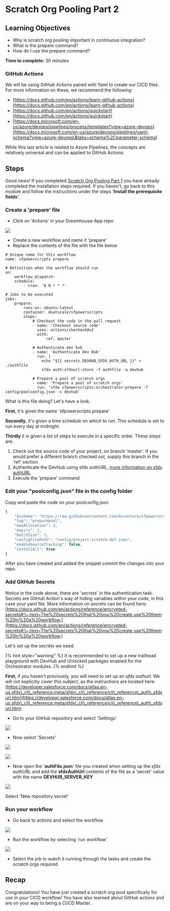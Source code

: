 # Scratch Org Pooling Part 2

## **Learning Objectives**

* Why is scratch org pooling important in continuous integration?
* What is the prepare command?
* How do I use the prepare command?

**Time to complete:** 30 minutes

### GitHub Actions

We will be using GitHub Actions paired with Yaml to create our CICD files. For more information on these, we recommend the following:

* [https://docs.github.com/en/actions/learn-github-actions](https://docs.github.com/en/actions/learn-github-actions)
* [https://docs.github.com/en/actions/quickstart](https://docs.github.com/en/actions/quickstart)
* [https://docs.microsoft.com/en-us/azure/devops/pipelines/process/templates?view=azure-devops](https://docs.microsoft.com/en-us/azure/devops/pipelines/yaml-schema?view=azure-devops\&tabs=schema%2Cparameter-schema)

While this last article is related to Azure Pipelines, the concepts are relatively universal and can be applied to GitHub Actions.

## Steps

Good news! If you completed [Scratch Org Pooling Part 1](scratch-org-pooling.md) you have already completed the installation steps required. If you haven't, go back to this module and follow the instructions under the steps '**Install the prerequisite fields'**.

### Create a 'prepare' file

* Click on 'Actions' in your Dreamhouse-App repo

![](<../../.gitbook/assets/image (43).png>)

* Create a new workflow and name it 'prepare'
* Replace the contents of the file with the file below

```
# Unique name for this workflow
name: sfpowerscripts prepare

# Definition when the workflow should run
on:
    workflow_dispatch:
    schedule:
        - cron: '0 0 * * *'

# Jobs to be executed
jobs:
    prepare:
        runs-on: ubuntu-latest
        container: dxatscale/sfpowerscripts
        steps:
            # Checkout the code in the pull request
            - name: 'Checkout source code'
              uses: actions/checkout@v2
              with:
                  ref: master

            # Authenticate dev hub
            - name: 'Authenticate Dev Hub'
              run: |
                echo "${{ secrets.DEVHUB_SFDX_AUTH_URL }}" > ./authfile
                sfdx auth:sfdxurl:store -f authfile -a devhub

            # Prepare a pool of scratch orgs
            - name: 'Prepare a pool of scratch orgs'
              run: 'sfdx sfpowerscripts:orchestrator:prepare -f config/poolconfig.json -v devhub'
```

What is this file doing? Let's have a look.

**First**, it's given the name 'sfpowerscripts prepare'

**Secondly**, it's given a time schedule on which to run. This schedule is set to run every day at midnight.

**Thirdly** it is given a list of steps to execute in a specific order. These steps are:

1. Check out the source code of your project, on branch 'master'. If you would prefer a different branch checked out, supply this branch in the 'ref' section
2. Authenticate the DevHub using sfdx authURL, [more information on sfdx authURL](https://developer.salesforce.com/docs/atlas.en-us.sfdx\_cli\_reference.meta/sfdx\_cli\_reference/cli\_reference\_auth\_sfdxurl.htm)
3. Execute the 'prepare' command

### Edit your "poolconfig.json" file in the config folder

Copy and paste the code on your poolconfig.json

```javascript
{
    "$schema": "https://raw.githubusercontent.com/Accenture/sfpowerscripts/develop/packages/sfpowerscripts-cli/resources/schemas/pooldefinition.schema.json",
    "tag": "preparepool",
    "maxAllocation": 3,
    "expiry": 2,
    "batchSize": 3,
    "configFilePath": "config/project-scratch-def.json",
    "enableSourceTracking": false,
    "installAll": true
}
```

After you have created and added the snippet commit the changes into your repo.

### Add GitHub Secrets

Notice in the code above, there are 'secrets' in the authentication task. Secrets are GitHub Action's way of hiding variables within your code, in this case your yaml file. More information on secrets can be found here: [https://docs.github.com/en/actions/reference/encrypted-secrets#:\~:text=The%20secrets%20that%20you%20create,use%20them%20in%20a%20workflow.](https://docs.github.com/en/actions/reference/encrypted-secrets#:\~:text=The%20secrets%20that%20you%20create,use%20them%20in%20a%20workflow.)

Let's set up the secrets we need.

{% hint style="warning" %}
It is recommended to set up a new trailhead playground with DevHub and Unlocked packages enabled for the Orchestrator modules.
{% endhint %}

**First**, if you haven't previously, you will need to set up an _sfdx authurl_. We will not explicitly cover this subject, as the instructions are located here: [https://developer.salesforce.com/docs/atlas.en-us.sfdx\_cli\_reference.meta/sfdx\_cli\_reference/cli\_reference\_auth\_sfdxurl.htm](https://developer.salesforce.com/docs/atlas.en-us.sfdx\_cli\_reference.meta/sfdx\_cli\_reference/cli\_reference\_auth\_sfdxurl.htm)

* Go to your GitHub repository and select 'Settings'

![](<../../.gitbook/assets/image (38) (1).png>)

* Now select 'Secrets'

![](<../../.gitbook/assets/image (37) (1).png>)

![](<../../.gitbook/assets/image (34) (2) (1) (3) (2) (3) (3).png>)

* Now open the '**authFile.json**' file you created when setting up the _sfdx authURL_ and add the **sfdxAuthUrl** contents of the file as a 'secret' value with the name **DEVHUB\_SERVER\_KEY**

![](../../.gitbook/assets/screen-shot-2021-08-25-at-9.48.16-am.png)

Select 'New repository secret'

### Run your workflow

* Go back to actions and select the workflow

![](<../../.gitbook/assets/image (41).png>)

* Run the workflow by selecting 'run workflow'

![](<../../.gitbook/assets/image (42).png>)

* Select the job to watch it running through the tasks and create the scratch orgs required

## Recap

Congratulations! You have just created a scratch org pool specifically for use in your CICD workflow! You have also learned about GitHub actions and are on your way to being a CI/CD Master.
